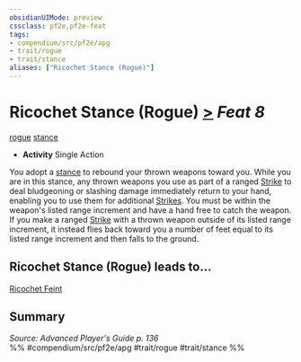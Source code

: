 ```yaml
---
obsidianUIMode: preview
cssclass: pf2e,pf2e-feat
tags:
- compendium/src/pf2e/apg
- trait/rogue
- trait/stance
aliases: ["Ricochet Stance (Rogue)"]
---
```

# Ricochet Stance (Rogue)  [>](chapter-9-playing-the-game.md#Actions "Single Action") *Feat 8*  
[rogue](Reference/Rules/Traits/rogue.md "Rogue Class Trait")  [stance](stance.md "Stance Combat Trait")  

- **Activity** Single Action

You adopt a [stance](stance.md "Stance Combat Trait") to rebound your thrown weapons toward you. While you are in this stance, any thrown weapons you use as part of a ranged [Strike](strike.md) to deal bludgeoning or slashing damage immediately return to your hand, enabling you to use them for additional [Strikes](strike.md). You must be within the weapon's listed range increment and have a hand free to catch the weapon. If you make a ranged [Strike](strike.md) with a thrown weapon outside of its listed range increment, it instead flies back toward you a number of feet equal to its listed range increment and then falls to the ground.

## Ricochet Stance (Rogue) leads to...

[Ricochet Feint](ricochet-feint-apg.md)

## Summary

*Source: Advanced Player's Guide p. 136*  
%% #compendium/src/pf2e/apg #trait/rogue #trait/stance %%